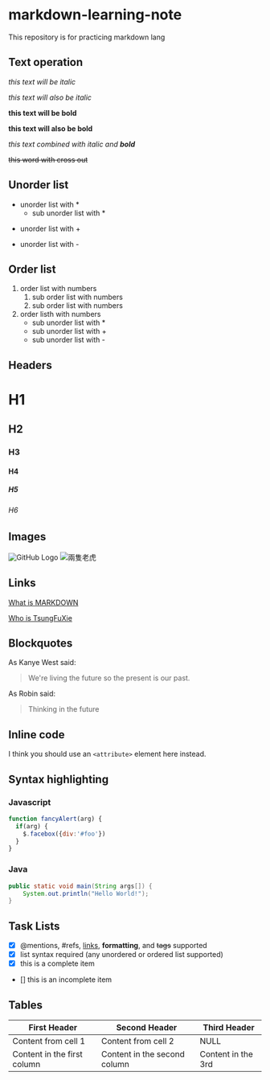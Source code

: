 # markdown-learning-note
This repository is for practicing markdown lang

## Text operation
*this text will be italic*

_this text will also be italic_

**this text will be bold**

__this text will also be bold__

_this text combined with italic and **bold**_

~~this word with cross out~~

## Unorder list
* unorder list with *
    * sub unorder list with *
+ unorder list with +
- unorder list with -

## Order list
1. order list with numbers
    1. sub order list with numbers
    2. sub order list with numbers
2. order listh with numbers
    * sub unorder list with *
    + sub unorder list with +
    - sub unorder list with -

## Headers
# H1
## H2
### H3
#### H4
##### H5
###### H6

## Images
![GitHub Logo](https://miro.medium.com/max/1400/1*mtsk3fQ_BRemFidhkel3dA.png)
![兩隻老虎](https://c4.wallpaperflare.com/wallpaper/760/429/315/tiger-cubs-grass-2-bengal-tigers-wallpaper-preview.jpg)

## Links
[What is MARKDOWN](https://guides.github.com/features/mastering-markdown/)

[Who is TsungFuXie](https://github.com/tsungfuxie)

## Blockquotes
As Kanye West said:

> We're living the future so the present is our past.

As Robin said:
> Thinking in the future

## Inline code
I think you should use an `<attribute>` element here instead.

## Syntax highlighting
### Javascript
```javascript
function fancyAlert(arg) {
  if(arg) {
    $.facebox({div:'#foo'})
  }
}
```
### Java
```java
public static void main(String args[]) {
    System.out.println("Hello World!");
}
```

## Task Lists
- [x] @mentions, #refs, [links](), **formatting**, and <del>tags</del> supported
- [x] list syntax required (any unordered or ordered list supported)
- [x] this is a complete item
- [] this is an incomplete item

## Tables
First Header | Second Header | Third Header
------------ | ------------- | ------------
Content from cell 1 | Content from cell 2 | NULL
Content in the first column | Content in the second column | Content in the 3rd

